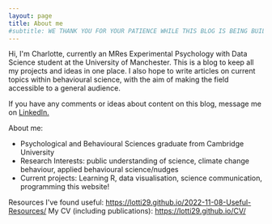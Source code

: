 ```yaml
---
layout: page
title: About me
#subtitle: WE THANK YOU FOR YOUR PATIENCE WHILE THIS BLOG IS BEING BUILT
---
```

Hi, I'm Charlotte, currently an MRes Experimental Psychology with Data Science student at the University of Manchester. This is a blog to keep all my projects and ideas in one place. I also hope to write articles on current topics within behavioural science, with the aim of making the field accessible to a general audience. 

If you have any comments or ideas about content on this blog, message me on [LinkedIn.](https://www.linkedin.com/in/charlotte104/) 

About me:
- Psychological and Behavioural Sciences graduate from Cambridge University
- Research Interests: public understanding of science, climate change behaviour, applied behavioural science/nudges
- Current projects: Learning R, data visualisation, science communication, programming this website!

Resources I've found useful: https://lotti29.github.io/2022-11-08-Useful-Resources/
My CV (including publications): https://lotti29.github.io/CV/

